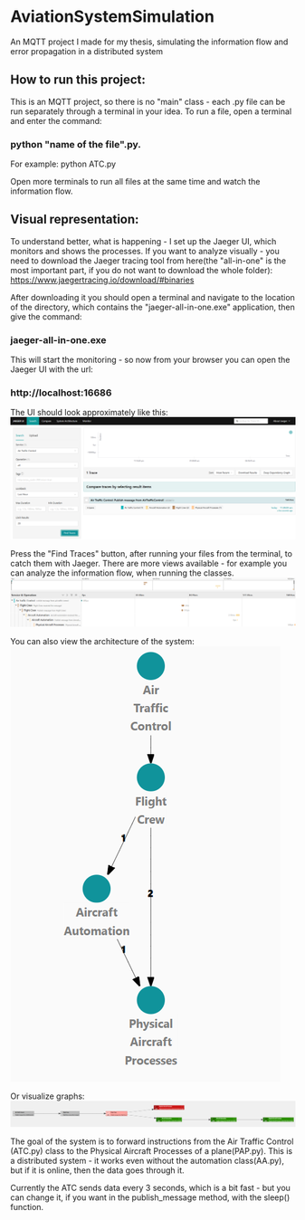 # AviationSystemSimulation
An MQTT project I made for my thesis, simulating the information flow and error propagation in a distributed system

## How to run this project:
This is an MQTT project, so there is no "main" class - each .py file can be run separately through a terminal in your idea.
To run a file, open a terminal and enter the command: 
### python "name of the file".py. 
For example: python ATC.py

Open more terminals to run all files at the same time and watch the information flow.

## Visual representation:
To understand better, what is happening - I set up the Jaeger UI, which monitors and shows the processes.
If you want to analyze visually - you need to download the Jaeger tracing tool from here(the "all-in-one" is the most important part, if you do not want to download the whole folder): 
https://www.jaegertracing.io/download/#binaries

After downloading it you should open a terminal and navigate to the location of the directory, which contains the "jaeger-all-in-one.exe" application, then give the command: 
### jaeger-all-in-one.exe
This will start the monitoring - so now from your browser you can open the Jaeger UI with the url:
### http://localhost:16686
The UI should look approximately like this: 
![Jaeger UI](Jaeger_find_traces.png)

Press the "Find Traces" button, after running your files from the terminal, to catch them with Jaeger.
There are more views available - for example you can analyze the information flow, when running the classes.
![Traces in time](Trace_in_millisec.png)

You can also view the architecture of the system:
![System architecture](Jaeger_compare_systemarchitecture.png)

Or visualize graphs: ![Graph](Jaeger_compare_traces.png)

The goal of the system is to forward instructions from the Air Traffic Control (ATC.py) class to the Physical Aircraft Processes of a plane(PAP.py). This is a distributed system - it works even without the automation class(AA.py), but if it is online, then the data goes through it.

Currently the ATC sends data every 3 seconds, which is a bit fast - but you can change it, if you want in the publish_message method, with the sleep() function.
